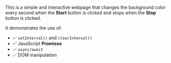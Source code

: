 This is a simple and interactive webpage that changes the background color every second when the **Start** button is clicked and stops when the **Stop** button is clicked.

It demonstrates the use of:
- ✅ `setInterval()` and `clearInterval()`
- ✅ JavaScript **Promises**
- ✅ `async/await`
- ✅ DOM manipulation
